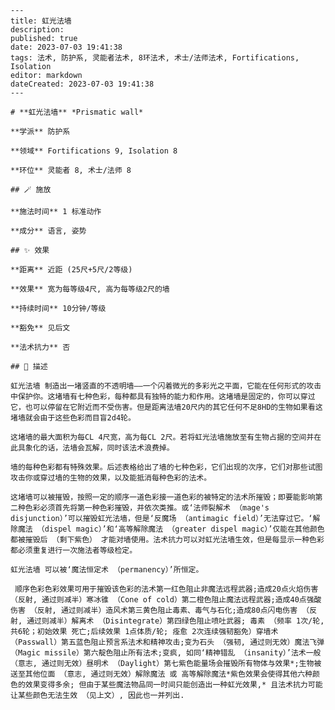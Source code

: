 
    ---
    title: 虹光法墙
    description: 
    published: true
    date: 2023-07-03 19:41:38
    tags: 法术, 防护系, 灵能者法术, 8环法术, 术士/法师法术, Fortifications, Isolation
    editor: markdown
    dateCreated: 2023-07-03 19:41:38
    ---

    # **虹光法墙** *Prismatic wall*

    **学派** 防护系 

    **领域** Fortifications 9, Isolation 8

    **环位** 灵能者 8, 术士/法师 8

    ## 🪄 施放

    **施法时间** 1 标准动作

    **成分** 语言, 姿势

    ## ✨ 效果  

    **距离** 近距 (25尺+5尺/2等级) 

    **效果** 宽为每等级4尺, 高为每等级2尺的墙 

    **持续时间** 10分钟/等级 

    **豁免** 见后文

    **法术抗力** 否

    ## 📖 描述

    虹光法墙 制造出一堵竖直的不透明墙——一个闪着微光的多彩光之平面，它能在任何形式的攻击中保护你。这堵墙有七种色彩，每种都具有独特的能力和作用。这堵墙是固定的，你可以穿过它，也可以停留在它附近而不受伤害。但是距离法墙20尺内的其它任何不足8HD的生物如果看这堵墙就会由于这些色彩而目盲2d4轮。

    这堵墙的最大面积为每CL 4尺宽，高为每CL 2尺。若将虹光法墙施放至有生物占据的空间并在此具象化的话，法墙会瓦解，同时该法术浪费掉。

    墙的每种色彩都有特殊效果。后述表格给出了墙的七种色彩，它们出现的次序，它们对那些试图攻击你或穿过墙的生物的效果，以及能抵消每种色彩的法术。

    这堵墙可以被摧毁，按照一定的顺序一道色彩接一道色彩的被特定的法术所摧毁；即要能影响第二种色彩必须首先将第一种色彩摧毁，并依次类推。或‘法师裂解术 （mage's disjunction）’可以摧毁虹光法墙，但是‘反魔场 （antimagic field）’无法穿过它。‘解除魔法 （dispel magic）’和‘高等解除魔法 （greater dispel magic）’仅能在其他颜色都被摧毁后 （剩下紫色） 才能对墙使用。法术抗力可以对虹光法墙生效，但是每显示一种色彩都必须重复进行一次施法者等级检定。

    虹光法墙 可以被‘魔法恒定术 （permanency）’所恒定。

     顺序色彩色彩效果可用于摧毁该色彩的法术第一红色阻止非魔法远程武器;造成20点火焰伤害 （反射, 通过则减半）寒冰锥 （Cone of cold）第二橙色阻止魔法远程武器;造成40点强酸伤害 （反射, 通过则减半）造风术第三黄色阻止毒素、毒气与石化;造成80点闪电伤害 （反射, 通过则减半）解离术 （Disintegrate）第四绿色阻止喷吐武器; 毒素 （频率 1次/轮, 共6轮；初始效果 死亡;后续效果 1点体质/轮; 痊愈 2次连续强韧豁免）穿墙术 （Passwall）第五蓝色阻止预言系法术和精神攻击;变为石头 （强韧, 通过则无效）魔法飞弹 （Magic missile）第六靛色阻止所有法术;变疯, 如同‘精神错乱 （insanity）’法术一般 （意志, 通过则无效）昼明术 （Daylight）第七紫色能量场会摧毁所有物体与效果*;生物被送至其他位面 （意志, 通过则无效）解除魔法 或 高等解除魔法*紫色效果会使得其他六种颜色的效果变得多余; 但由于某些魔法物品同一时间只能创造出一种虹光效果,* 且法术抗力可能让某些颜色无法生效 （见上文）, 因此也一并列出. 
    